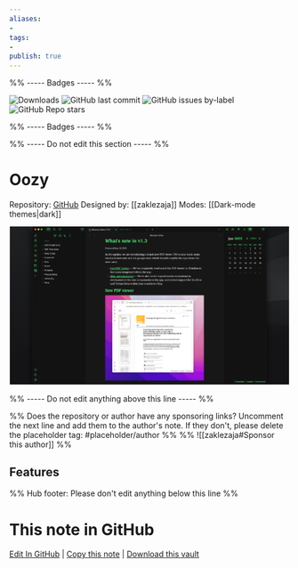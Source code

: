 ```yaml
---
aliases:
- 
tags: 
- 
publish: true
---
```


%% ----- Badges ----- %%

![Downloads](https://img.shields.io/badge/downloads-1265-573E7A?style=for-the-badge&logo=)
![GitHub last commit](https://img.shields.io/github/last-commit/zaklezaja/obsidian-oozy?color=573E7A&label=last%20update&logo=github&style=for-the-badge)
![GitHub issues by-label](https://img.shields.io/github/issues/zaklezaja/obsidian-oozy/help%20wanted?color=573E7A&logo=github&style=for-the-badge) 
![GitHub Repo stars](https://img.shields.io/github/stars/zaklezaja/obsidian-oozy?color=573E7A&logo=github&style=for-the-badge)

%% ----- Badges ----- %%

%% ----- Do not edit this section ----- %%

# Oozy

Repository: [GitHub](https://github.com/zaklezaja/obsidian-oozy)
Designed by: [[zaklezaja]]
Modes: [[Dark-mode themes|dark]]



![screenshot](https://github.com/zaklezaja/obsidian-oozy/raw/HEAD/preview-cover.png)

%% ----- Do not edit anything above this line ----- %% 

%% Does the repository or author have any sponsoring links? Uncomment the next line and add them to the author's note. If they don't, please delete the placeholder tag: #placeholder/author %%
%% ![[zaklezaja#Sponsor this author]] %%


## Features



%% Hub footer: Please don't edit anything below this line %%

# This note in GitHub

<span class="git-footer">[Edit In GitHub](https://github.dev/obsidian-community/obsidian-hub/blob/main/02%20-%20Community%20Expansions/02.05%20All%20Community%20Expansions/Themes/Oozy.md "git-hub-edit-note") | [Copy this note](https://raw.githubusercontent.com/obsidian-community/obsidian-hub/main/02%20-%20Community%20Expansions/02.05%20All%20Community%20Expansions/Themes/Oozy.md "git-hub-copy-note") | [Download this vault](https://github.com/obsidian-community/obsidian-hub/archive/refs/heads/main.zip "git-hub-download-vault") </span>
